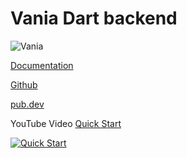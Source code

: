 
# Vania Dart backend

![Vania](https://vdart.dev/img/logo.png)

[Documentation](https://vdart.dev)

[Github](https://github.com/vania-dart/framework)

[pub.dev](https://pub.dev/packages/vania)

YouTube Video [Quick Start](https://www.youtube.com/watch?v=k8ol0F4bDKs)

[![Quick Start](http://img.youtube.com/vi/k8ol0F4bDKs/0.jpg)](https://www.youtube.com/watch?v=k8ol0F4bDKs "Quick Start")